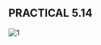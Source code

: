 PRACTICAL 5.14
------------------------------
![1](https://cloud.githubusercontent.com/assets/16949393/14377995/64b90792-fd90-11e5-87a2-f30c9b1ad511.png)
